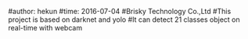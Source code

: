 #author: hekun
#time: 2016-07-04
#Brisky Technology Co.,Ltd
#This project is based on darknet and yolo
#It can detect 21 classes object on real-time with webcam

